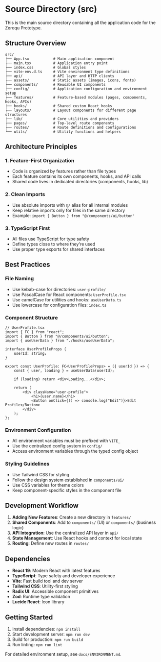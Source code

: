 # Source Directory (src)

This is the main source directory containing all the application code for the Zeroqu Prototype.

## Structure Overview

```
src/
├── App.tsx           # Main application component
├── main.tsx          # Application entry point
├── index.css         # Global styles
├── vite-env.d.ts     # Vite environment type definitions
├── api/              # API layer and HTTP clients
├── assets/           # Static assets (images, icons, fonts)
├── components/       # Reusable UI components
├── config/           # Application configuration and environment setup
├── features/         # Feature-based modules (pages, components, hooks, APIs)
├── hooks/            # Shared custom React hooks
├── layouts/          # Layout components for different page structures
├── lib/              # Core utilities and providers
├── pages/            # Top-level route components
├── routes/           # Route definitions and configurations
└── utils/            # Utility functions and helpers
```

## Architecture Principles

### 1. Feature-First Organization

- Code is organized by features rather than file types
- Each feature contains its own components, hooks, and API calls
- Shared code lives in dedicated directories (components, hooks, lib)

### 2. Clean Imports

- Use absolute imports with `@/` alias for all internal modules
- Keep relative imports only for files in the same directory
- Example: `import { Button } from "@/components/ui/button"`

### 3. TypeScript First

- All files use TypeScript for type safety
- Define types close to where they're used
- Use proper type exports for shared interfaces

## Best Practices

### File Naming

- Use kebab-case for directories: `user-profile/`
- Use PascalCase for React components: `UserProfile.tsx`
- Use camelCase for utilities and hooks: `useUserData.ts`
- Use lowercase for configuration files: `index.ts`

### Component Structure

```tsx
// UserProfile.tsx
import { FC } from "react";
import { Button } from "@/components/ui/button";
import { useUserData } from "./hooks/useUserData";

interface UserProfileProps {
    userId: string;
}

export const UserProfile: FC<UserProfileProps> = ({ userId }) => {
    const { user, loading } = useUserData(userId);

    if (loading) return <div>Loading...</div>;

    return (
        <div className="user-profile">
            <h1>{user.name}</h1>
            <Button onClick={() => console.log("Edit")}>Edit Profile</Button>
        </div>
    );
};
```

### Environment Configuration

- All environment variables must be prefixed with `VITE_`
- Use the centralized config system in `config/`
- Access environment variables through the typed config object

### Styling Guidelines

- Use Tailwind CSS for styling
- Follow the design system established in `components/ui/`
- Use CSS variables for theme colors
- Keep component-specific styles in the component file

## Development Workflow

1. **Adding New Features**: Create a new directory in `features/`
2. **Shared Components**: Add to `components/` (UI) or `components/` (business logic)
3. **API Integration**: Use the centralized API layer in `api/`
4. **State Management**: Use React hooks and context for local state
5. **Routing**: Define new routes in `routes/`

## Dependencies

- **React 19**: Modern React with latest features
- **TypeScript**: Type safety and developer experience
- **Vite**: Fast build tool and dev server
- **Tailwind CSS**: Utility-first styling
- **Radix UI**: Accessible component primitives
- **Zod**: Runtime type validation
- **Lucide React**: Icon library

## Getting Started

1. Install dependencies: `npm install`
2. Start development server: `npm run dev`
3. Build for production: `npm run build`
4. Run linting: `npm run lint`

For detailed environment setup, see `docs/ENVIRONMENT.md`.
